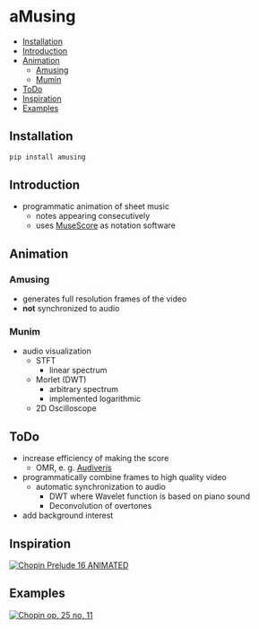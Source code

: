 # aMusing
- [Installation](#installation)
- [Introduction](#introduction)
- [Animation](#animation)
    - [Amusing](#amusing-1)
    - [Mumin](#munim)
- [ToDo](#todo)
- [Inspiration](#inspiration)
- [Examples](#examples)

## Installation
```python
pip install amusing
```

## Introduction
- programmatic animation of sheet music
  - notes appearing consecutively
  - uses [MuseScore](https://musescore.org/) as notation software

## Animation
### Amusing
- generates full resolution frames of the video
- **not** synchronized to audio

### Munim
- audio visualization
    - STFT
        - linear spectrum
    - Morlet (DWT)
        - arbitrary spectrum
        - implemented logarithmic
    - 2D Oscilloscope

## ToDo
- increase efficiency of making the score
    - OMR, e. g. [Audiveris](https://github.com/Audiveris)
- programmatically combine frames to high quality video
    - automatic synchronization to audio
        - DWT where Wavelet function is based on piano sound
        - Deconvolution of overtones
- add background interest

## Inspiration
[![Chopin Prelude 16 ANIMATED](https://img.youtube.com/vi/kq6BofwPSJI/maxresdefault.jpg)](https://www.youtube.com/kq6BofwPSJI)

## Examples
[![Chopin op. 25 no. 11](https://img.youtube.com/vi/9X8dbjO-wt4/maxresdefault.jpg)](https://youtu.be/9X8dbjO-wt4)
